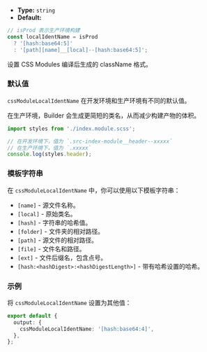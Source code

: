 - **Type:** `string`
- **Default:**

```ts
// isProd 表示生产环境构建
const localIdentName = isProd
  ? '[hash:base64:5]'
  : '[path][name]__[local]--[hash:base64:5]';
```

设置 CSS Modules 编译后生成的 className 格式。

### 默认值

`cssModuleLocalIdentName` 在开发环境和生产环境有不同的默认值。

在生产环境，Builder 会生成更简短的类名，从而减少构建产物的体积。

```ts
import styles from './index.module.scss';

// 在开发环境下，值为 `.src-index-module__header--xxxxx`
// 在生产环境下，值为 `.xxxxx`
console.log(styles.header);
```

### 模板字符串

在 `cssModuleLocalIdentName` 中，你可以使用以下模板字符串：

- `[name]` - 源文件名称。
- `[local]` - 原始类名。
- `[hash]` - 字符串的哈希值。
- `[folder]` - 文件夹的相对路径。
- `[path]` - 源文件的相对路径。
- `[file]` - 文件名和路径。
- `[ext]` - 文件后缀名，包含点号。
- `[hash:<hashDigest>:<hashDigestLength>]` - 带有哈希设置的哈希。

### 示例

将 `cssModuleLocalIdentName` 设置为其他值：

```ts
export default {
  output: {
    cssModuleLocalIdentName: '[hash:base64:4]',
  },
};
```
